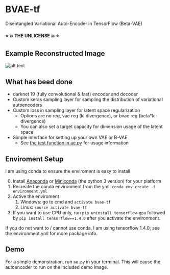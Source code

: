# BVAE-tf
Disentangled Variational Auto-Encoder in TensorFlow (Beta-VAE)
#### :star: :boom: THE UNLICENSE :boom: :star:
## Example Reconstructed Image
![alt text](https://github.com/shadySource/BVAE-tf/raw/master/images/reconstructed.png)

## What has beed done
* darknet 19 (fully convolutional & fast) encoder and decoder
* Custom keras sampling layer for sampling the distribution of variational autoencoders
* Custom loss in sampling layer for latent space regularization
    * Options are no reg, vae reg (kl divergence), or bvae reg (beta*kl-divergence)
    * You can also set a target capacity for dimension usage of the latent space
* Simple interface for setting up your own VAE or B-VAE
    * See [the test function in ae.py](https://github.com/shadySource/BVAE-tf/blob/0374800376cf74f9ad2eb2f7d8cfeedfe71a4a17/bvae/ae.py#L22) for usage information

## Enviroment Setup
I am using conda to ensure the enviroment is easy to install

0. Install [Anaconda](https://www.anaconda.com/download/) or
[Miniconda](https://conda.io/miniconda.html) (the python 3 version) for your platform
1. Recreate the conda environment from the yml:
``` conda env create -f environment.yml ```
2. Active the enviroment
    1. Windows: go to cmd and ```activate bvae-tf```
    2. Linux: ```source activate bvae-tf```
3. If you want to use CPU only, run ```pip uninstall tensorflow-gpu``` 
followed by ```pip install tensorflow==1.4.0``` after you activate the environment.

If you do not want to / cannot use conda, I am using tensorflow 1.4.0; see the environment.yml for more package info.

## Demo
For a simple demonstration, run ```ae.py``` in your terminal. This will cause the autoencoder to run on the included demo image.

